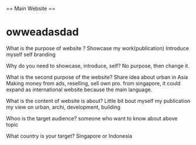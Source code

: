 == Main Website ==

# owweadasdad

What is the purpose of website ?
Showcase my work(publication)
Introduce myself
self branding

Why do you need to showcase, introduce, self?
No purpose, then change it.

What is the second purpose of the website?
Share idea about urban in Asia
Making money from ads, reselling, sell own pro. from singapore, it could expand as international website because the main language.


What is the content of website is about?
Little bit bout myself
my publication
my view on urban, archi, development, building


Whoo is the target audience?
someone who want to know about above topic

What country is your target?
Singapore or Indonesia


